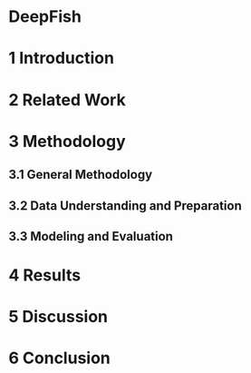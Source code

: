 # DeepFish

# 1 Introduction

# 2 Related Work

# 3 Methodology
## 3.1 General Methodology
## 3.2 Data Understanding and Preparation
## 3.3 Modeling and Evaluation

# 4 Results

# 5 Discussion

# 6 Conclusion

